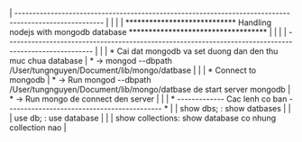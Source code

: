 | ------------------------------------------------------------------------------------------------------ |
|																										 |
| **************************** Handling nodejs with mongodb database *********************************** |
|																										 |
| ------------------------------------------------------------------------------------------------------ |
|
|	* Cai dat mongodb va set duong dan den thu muc chua database
|	*	-> mongod --dbpath /User/tungnguyen/Document/lib/mongo/datbase
|
|
|	* Connect to mongodb
|	*	-> Run mongod --dbpath /User/tungnguyen/Document/lib/mongo/datbase de start server mongodb
|	*	-> Run mongo de connect den server
|
|
|	* ------------- Cac lenh co ban ------------------------------------------- *
|	|	show dbs; : show datbases												|
|	|	use db;	  : use database												|
|	|	show collections: show database co nhung collection nao 				|